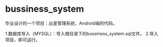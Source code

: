 bussiness_system
================

毕业设计的一个项目：出差管理系统，Android端的代码。

1.数据库导入（MYSQL）：导入根目录下的bussiness_system.sql文件。
2.导入项目，即可运行。